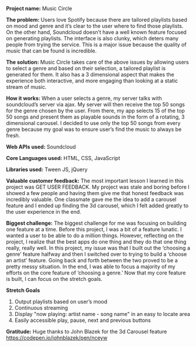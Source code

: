 **Project name:** Music Circle

**The problem:** Users love Spotify because there are tailored playlists based on mood and genre and it’s clear to the user where to find those playlists. On the other hand, Soundcloud doesn’t have a well known feature focused on generating playlists. The interface is also clunky, which deters many people from trying the service. This is a major issue because the quality of music that can be found is incredible.

**The solution:** Music Circle takes care of the above issues by allowing users to select a genre and based on their selection, a tailored playlist is generated for them. It also has a 3 dimensional aspect that makes the experience both interactive, and more engaging than looking at a static stream of music.

**How it works:** When a user selects a genre, my server talks with soundcloud’s server via ajax. My server will then receive the top 50 songs for the genre chosen by the user. From there, my app selects 15 of the top 50 songs and present them as playable sounds in the form of a rotating, 3 dimensional carousel. I decided to use only the top 50 songs from every genre because my goal was to ensure user’s find the music to always be fresh.

**Web APIs used:** Soundcloud

**Core Languages used:** HTML, CSS, JavaScript

**Libraries used:** Tween JS, jQuery

**Valuable customer feedback:** The most important lesson I learned in this project was GET USER FEEDBACK. My project was stale and boring before I showed a few people and having them give me that honest feedback was incredibly valuable. One classmate gave me the idea to add a carousel feature and I ended up finding the 3d carousel, which I felt added greatly to the user experience in the end.

**Biggest challenge:** The biggest challenge for me was focusing on building one feature at a time. Before this project, I was a bit of a feature lunatic. I wanted a user to be able to do a million things. However, reflecting on the project, I realize that the best apps do one thing and they do that one thing really, really well. In this project, my issue was that I built out the ‘choosing a genre’ feature halfway and then I switched over to trying to build a ‘choose an artist’ feature. Going back and forth between the two proved to be a pretty messy situation. In the end, I was able to focus a majority of my efforts on the core feature of ‘choosing a genre.’ Now that my core feature is built, I can focus on the stretch goals.

**Stretch Goals**

1. Output playlists based on user’s mood
2. Continuous streaming
3. Display "now playing: artist name - song name" in an easy to locate area
4. Easily accessible play, pause, next and previous buttons

**Gratitude:** Huge thanks to John Blazek for the 3d Carousel feature
               https://codepen.io/johnblazek/pen/nceyw
